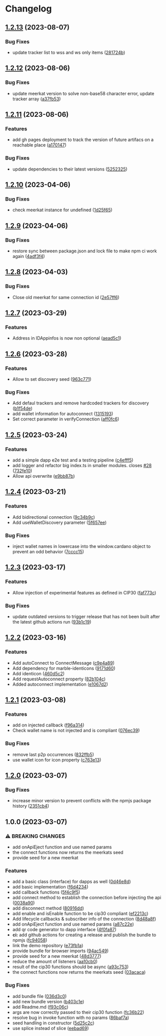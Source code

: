 # Changelog

## [1.2.13](https://github.com/fabianbormann/cardano-peer-connect/compare/v1.2.12...v1.2.13) (2023-08-07)


### Bug Fixes

* update tracker list to wss and ws only items ([281724b](https://github.com/fabianbormann/cardano-peer-connect/commit/281724b88d093dc9e82181cfdf09128d193a57ce))

## [1.2.12](https://github.com/fabianbormann/cardano-peer-connect/compare/v1.2.11...v1.2.12) (2023-08-06)


### Bug Fixes

* update meerkat version to solve non-base58 character error, update tracker array ([a37fb53](https://github.com/fabianbormann/cardano-peer-connect/commit/a37fb53a9e5cb7761d930d8f28f21242d8440be0))

## [1.2.11](https://github.com/fabianbormann/cardano-peer-connect/compare/v1.2.10...v1.2.11) (2023-08-06)


### Features

* add gh pages deployment to track the version of future artifacs on a reachable place ([a170147](https://github.com/fabianbormann/cardano-peer-connect/commit/a170147158518d6b600509c988fbbee8ee02fece))


### Bug Fixes

* update dependencies to their latest versions ([5252325](https://github.com/fabianbormann/cardano-peer-connect/commit/5252325d83bfb483fcf331769140b82bade71c2d))

## [1.2.10](https://github.com/fabianbormann/cardano-peer-connect/compare/v1.2.9...v1.2.10) (2023-04-06)


### Bug Fixes

* check meerkat instance for undefined ([1d25f65](https://github.com/fabianbormann/cardano-peer-connect/commit/1d25f65fd0af7482cdaacbc3ae3c78699999659c))

## [1.2.9](https://github.com/fabianbormann/cardano-peer-connect/compare/v1.2.8...v1.2.9) (2023-04-06)


### Bug Fixes

* restore sync between package.json and lock file to make npm ci work again ([4adf3f4](https://github.com/fabianbormann/cardano-peer-connect/commit/4adf3f419709fe21a46860733824404f38390cfa))

## [1.2.8](https://github.com/fabianbormann/cardano-peer-connect/compare/v1.2.7...v1.2.8) (2023-04-03)


### Bug Fixes

* Close old meerkat for same connection id ([2e57ff6](https://github.com/fabianbormann/cardano-peer-connect/commit/2e57ff65cb6736d7fd346b5ee361d8687a802972))

## [1.2.7](https://github.com/fabianbormann/cardano-peer-connect/compare/v1.2.6...v1.2.7) (2023-03-29)


### Features

* Address in IDAppinfos is now non optional ([aead5c1](https://github.com/fabianbormann/cardano-peer-connect/commit/aead5c1d3d94965062ae7ad75590ea3cca1ddc2f))

## [1.2.6](https://github.com/fabianbormann/cardano-peer-connect/compare/v1.2.5...v1.2.6) (2023-03-28)


### Features

* Allow to set discovery seed ([963c771](https://github.com/fabianbormann/cardano-peer-connect/commit/963c771394f35ef61923a43f237aa6b2762c4265))


### Bug Fixes

* Add defaul trackers and remove hardcoded trackers for discovery ([b1f54de](https://github.com/fabianbormann/cardano-peer-connect/commit/b1f54de894201a142ffda2c6e776346a6b89585a))
* add wallet information for autoconnect ([1315193](https://github.com/fabianbormann/cardano-peer-connect/commit/1315193fbd8c24db2d72f1d442db19cef2b9d59f))
* Set correct parameter in verifyConnection ([aff0fc6](https://github.com/fabianbormann/cardano-peer-connect/commit/aff0fc6e8c970068a8d9960c5f72580d55c5eaaf))

## [1.2.5](https://github.com/fabianbormann/cardano-peer-connect/compare/v1.2.4...v1.2.5) (2023-03-24)


### Features

* add a simple dapp e2e test and a testing pipeline ([c4efff5](https://github.com/fabianbormann/cardano-peer-connect/commit/c4efff5a62c4f6e930a014720321bd0505ea628f))
* add logger and refactor big index.ts in smaller modules. closes [#28](https://github.com/fabianbormann/cardano-peer-connect/issues/28) ([732fe10](https://github.com/fabianbormann/cardano-peer-connect/commit/732fe1026abf39641cf7ff6b0eb7cddabe3cf3a0))
* Allow api overwrite ([e9bb87b](https://github.com/fabianbormann/cardano-peer-connect/commit/e9bb87b72cf736ee60c3599f6133cc04ff7784b9))

## [1.2.4](https://github.com/fabianbormann/cardano-peer-connect/compare/v1.2.3...v1.2.4) (2023-03-21)


### Features

* Add bidirectional connection ([9c34b9c](https://github.com/fabianbormann/cardano-peer-connect/commit/9c34b9ce84427d476db501225d041e0630646b90))
* Add useWalletDiscovery parameter ([5f657ee](https://github.com/fabianbormann/cardano-peer-connect/commit/5f657ee71c5f35a18af8144c9828f6c828b92b19))


### Bug Fixes

* inject wallet names in lowercase into the window.cardano object to prevent an odd behavior ([7cccc15](https://github.com/fabianbormann/cardano-peer-connect/commit/7cccc15c36843d1447365d1a1dac0e99214016a8))

## [1.2.3](https://github.com/fabianbormann/cardano-peer-connect/compare/v1.2.2...v1.2.3) (2023-03-17)

### Features

* Allow injection of experimental features as defined in CIP30 ([faf773c](https://github.com/fabianbormann/cardano-peer-connect/commit/faf773c1b33d62368f479c14439a587e366e980c))

### Bug Fixes

* update outdated versions to trigger release that has not been built after the latest github actions run ([93b1c19](https://github.com/fabianbormann/cardano-peer-connect/commit/93b1c19a7f6aff8b74b4b6255e01765607f2ff63))

## [1.2.2](https://github.com/fabianbormann/cardano-peer-connect/compare/v1.2.1...v1.2.2) (2023-03-16)


### Features

* Add autoConnect to ConnectMessage ([c9e4a89](https://github.com/fabianbormann/cardano-peer-connect/commit/c9e4a892acd8341777ccdae9e47b22c43c3a2224))
* Add dependency for marble-identicons ([9171d60](https://github.com/fabianbormann/cardano-peer-connect/commit/9171d602e5e613185600e090ae523a74f1ef5b69))
* Add identicon ([460d5c2](https://github.com/fabianbormann/cardano-peer-connect/commit/460d5c235ec5afecfa3e3cef6db1ffdbf7ad92fb))
* Add requestAutoconnect property ([82b104c](https://github.com/fabianbormann/cardano-peer-connect/commit/82b104c9d7738e2ef1ca8c48e337160395e29faf))
* Added autoconnect implementation ([e1067d2](https://github.com/fabianbormann/cardano-peer-connect/commit/e1067d27ff0dc9c7b95df16e8ef7fa7f965e97e8))

## [1.2.1](https://github.com/fabianbormann/cardano-peer-connect/compare/v1.2.0...v1.2.1) (2023-03-08)


### Features

* add on injected callback ([f96a314](https://github.com/fabianbormann/cardano-peer-connect/commit/f96a3140c23e2e8afde72d39aaf6172454ea26f9))
* Check wallet name is not injected and is compliant ([076ec39](https://github.com/fabianbormann/cardano-peer-connect/commit/076ec395e36fa6696d97138f574c98c2d5d0d772))


### Bug Fixes

* remove last p2p occurrences ([832ffb5](https://github.com/fabianbormann/cardano-peer-connect/commit/832ffb5aea54c0152db778a03425de8992131121))
* use wallet icon for icon property ([c763e13](https://github.com/fabianbormann/cardano-peer-connect/commit/c763e13609433b5ac79c47ef75fd7d3d08c09119))

## [1.2.0](https://github.com/fabianbormann/cardano-peer-connect/compare/v1.0.0...v1.2.0) (2023-03-07)


### Bug Fixes

* increase minor version to prevent conflicts with the npmjs package history ([2351cb4](https://github.com/fabianbormann/cardano-peer-connect/commit/2351cb47609f48fd9e35902292af08957f927a0e))

## 1.0.0 (2023-03-07)


### ⚠ BREAKING CHANGES

* add onApiEject function and use named params
* the connect functions now returns the meerkats seed
* provide seed for a new meerkat

### Features

* add a basic class (interface) for dapps as well ([0d46e8d](https://github.com/fabianbormann/cardano-peer-connect/commit/0d46e8dfc1fe095921625de38f66a99fa3961a12))
* add basic implementation ([f6d4234](https://github.com/fabianbormann/cardano-peer-connect/commit/f6d423466cc5fc1b5ee17593ba8b5535d9eafc66))
* add callback functions ([5f4c9f5](https://github.com/fabianbormann/cardano-peer-connect/commit/5f4c9f5051ebc937ae61b03cfd68a0ced19f2190))
* add connect method to establish the connection before injecting the api ([0038a90](https://github.com/fabianbormann/cardano-peer-connect/commit/0038a9091b577b4d9e8729e3adc47a5ad1c52f06))
* add disconnect method ([80916dd](https://github.com/fabianbormann/cardano-peer-connect/commit/80916ddf09103617e90833fd8a24107407095850))
* add enable and isEnable function to be cip30 compliant ([ef2213c](https://github.com/fabianbormann/cardano-peer-connect/commit/ef2213c6293ef7e92bc2efeb7d83536bd0ee468d))
* Add lifecycle callbacks & subscriber info of the connection ([8d48a8f](https://github.com/fabianbormann/cardano-peer-connect/commit/8d48a8f869ec54754c7270308844d32b6ab1532a))
* add onApiEject function and use named params ([a87c22e](https://github.com/fabianbormann/cardano-peer-connect/commit/a87c22e3bcba2ae6d3aa53db0475dfd873dba8db))
* add qr code generator to dapp interface ([4f0fa87](https://github.com/fabianbormann/cardano-peer-connect/commit/4f0fa8725cb71679c4365eb73cface7a972d7b15))
* **ci:** add github actions for creating a release and publish the bundle to npmjs ([fc94058](https://github.com/fabianbormann/cardano-peer-connect/commit/fc9405843b8e396b179efd978322f0c6249b2dee))
* link the demo repository ([e73fb1a](https://github.com/fabianbormann/cardano-peer-connect/commit/e73fb1af2095872fc8dbdf0a7c49d42eff853de5))
* provide bundle for browser imports ([94ac549](https://github.com/fabianbormann/cardano-peer-connect/commit/94ac5497327dcb1ca08ee6273225dbce6930343f))
* provide seed for a new meerkat ([48d3777](https://github.com/fabianbormann/cardano-peer-connect/commit/48d37770b36ca0a395d709d7ee08fa47d4dcf7f6))
* reduce the amount of listeners ([aa10cb0](https://github.com/fabianbormann/cardano-peer-connect/commit/aa10cb085a52459541c314c7f0c5b5af88e28d96))
* result of the cip30 functions should be async ([a93c753](https://github.com/fabianbormann/cardano-peer-connect/commit/a93c753c616c370a0d52f1e15c3fd7e0be41f4de))
* the connect functions now returns the meerkats seed ([03acaca](https://github.com/fabianbormann/cardano-peer-connect/commit/03acacaf2d2d9e205e193c09b556d50873bf7133))


### Bug Fixes

* add bundle file ([036d3c0](https://github.com/fabianbormann/cardano-peer-connect/commit/036d3c0a2b996d227151561633fef81699a6059e))
* add new bundle version ([b403c1e](https://github.com/fabianbormann/cardano-peer-connect/commit/b403c1ed90213040342ee4b88bd8e7b2651752ef))
* add Readme.md ([f93c06c](https://github.com/fabianbormann/cardano-peer-connect/commit/f93c06c69d9690471ede68f2c3ddc891d9b9a3e0))
* args are now correctly passed to their cip30 function ([fc36b22](https://github.com/fabianbormann/cardano-peer-connect/commit/fc36b22c3c4d35a0ae058eb2c30b3d6bb24321c1))
* resolve bug in invoke function with no params ([86baf7a](https://github.com/fabianbormann/cardano-peer-connect/commit/86baf7a7e2a9d2dfb336bf05c34933d6b4dd3e49))
* seed handling in constructor ([5d25c2c](https://github.com/fabianbormann/cardano-peer-connect/commit/5d25c2c83681750318b7e12a0ee656393408935c))
* use splice instead of slice ([eebad69](https://github.com/fabianbormann/cardano-peer-connect/commit/eebad698b75d76684ed3c9382045cacbb5be9108))
